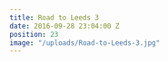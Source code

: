 ```yaml
---
title: Road to Leeds 3
date: 2016-09-28 23:04:00 Z
position: 23
image: "/uploads/Road-to-Leeds-3.jpg"
---
```


